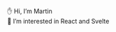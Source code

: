 ✋ Hi, I’m Martin <br/>
👀 I’m interested in React and Svelte

<!---
stovnik/stovnik is a ✨ special ✨ repository because its `README.md` (this file) appears on your GitHub profile.
You can click the Preview link to take a look at your changes.
--->
